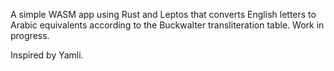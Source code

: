 A simple WASM app using Rust and Leptos that converts English letters to Arabic equivalents according to the Buckwalter transliteration table. Work in progress.

Inspired by Yamli.
